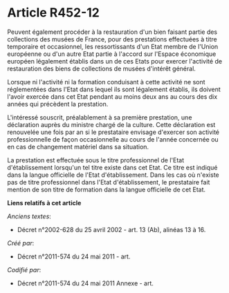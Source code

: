 # Article R452-12

Peuvent également procéder à la restauration d'un bien faisant partie des collections des musées de France, pour des
prestations effectuées à titre temporaire et occasionnel, les ressortissants d'un Etat membre de l'Union européenne ou d'un
autre Etat partie à l'accord sur l'Espace économique européen légalement établis dans un de ces Etats pour exercer l'activité
de restauration des biens de collections de musées d'intérêt général.

Lorsque ni l'activité ni la formation conduisant à cette activité ne sont réglementées dans l'Etat dans lequel ils sont
légalement établis, ils doivent l'avoir exercée dans cet Etat pendant au moins deux ans au cours des dix années qui précèdent
la prestation.

L'intéressé souscrit, préalablement à sa première prestation, une déclaration auprès du ministre chargé de la culture. Cette
déclaration est renouvelée une fois par an si le prestataire envisage d'exercer son activité professionnelle de façon
occasionnelle au cours de l'année concernée ou en cas de changement matériel dans sa situation.

La prestation est effectuée sous le titre professionnel de l'Etat d'établissement lorsqu'un tel titre existe dans cet Etat.
Ce titre est indiqué dans la langue officielle de l'Etat d'établissement. Dans les cas où n'existe pas de titre professionnel
dans l'Etat d'établissement, le prestataire fait mention de son titre de formation dans la langue officielle de cet Etat.

**Liens relatifs à cet article**

_Anciens textes_:

  - Décret n°2002-628 du 25 avril 2002 - art. 13 (Ab), alinéas 13 à 16.

_Créé par_:

  - Décret n°2011-574 du 24 mai 2011  - art.

_Codifié par_:

  - Décret n°2011-574 du 24 mai 2011 Annexe - art.
